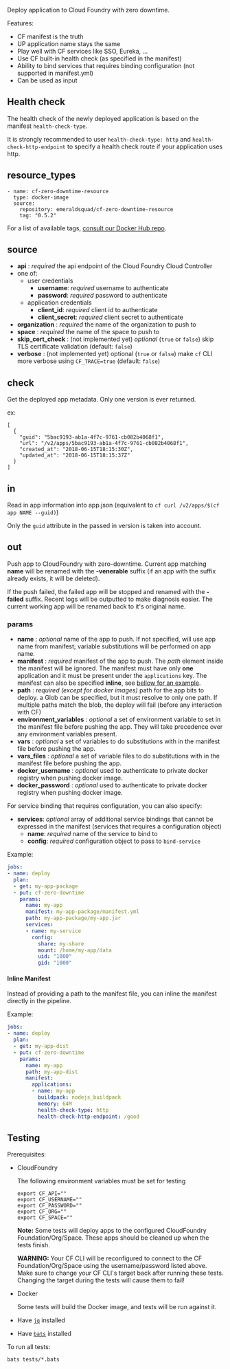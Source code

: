 Deploy application to Cloud Foundry with zero downtime.

Features:

- CF manifest is the truth
- UP application name stays the same
- Play well with CF services like SSO, Eureka, ...
- Use CF built-in health check (as specified in the manifest)
- Ability to bind services that requires binding configuration (not supported in manifest.yml)
- Can be used as input

## Health check

The health check of the newly deployed application is based on the manifest `health-check-type`.

It is strongly recommended to user `health-check-type: http` and `health-check-http-endpoint` to specify a health check route if your application uses http.

## resource_types

```
- name: cf-zero-downtime-resource
  type: docker-image
  source:
    repository: emeraldsquad/cf-zero-downtime-resource
    tag: "0.5.2"
```

For a list of available tags, [consult our Docker Hub repo](https://hub.docker.com/r/emeraldsquad/cf-zero-downtime-resource/tags/).

## source

- **api** : _required_ the api endpoint of the Cloud Foundry Cloud Controller
- one of:
  - user credentials
    - **username**: _required_ username to authenticate
    - **password**: _required_ password to authenticate
  - application credentials
    - **client_id**: _required_ client id to authenticate
    - **client_secret**: _required_ client secret to authenticate
- **organization** : _required_ the name of the organization to push to
- **space** : _required_ the name of the space to push to
- **skip_cert_check** : (not implemented yet) _optional_ (`true` or `false`) skip TLS certificate validation (default: `false`)
- **verbose** : (not implemented yet) optional (`true` or `false`) make `cf` CLI more verbose using `CF_TRACE=true` (default: `false`)

## check

Get the deployed app metadata. Only one version is ever returned.

ex:

```
[
  {
    "guid": "5bac9193-ab1a-4f7c-9761-cb082b4068f1",
    "url": "/v2/apps/5bac9193-ab1a-4f7c-9761-cb082b4068f1",
    "created_at": "2018-06-15T18:15:30Z",
    "updated_at": "2018-06-15T18:15:37Z"
  }
]
```

## in

Read in app information into app.json (equivalent to `cf curl /v2/apps/$(cf app NAME --guid)`)

Only the `guid` attribute in the passed in version is taken into account.

## out

Push app to CloudFoundry with zero-downtime. Current app matching **name** will be renamed with the **-venerable** suffix (if an app with the suffix already exists, it will be deleted).

If the push failed, the failed app will be stopped and renamed with the **-failed** suffix. Recent logs will be outputted to make diagnosis easier. The current working app will be renamed back to it's original name.

### params

- **name** : _optional_ name of the app to push. If not specified, will use app name from manifest; variable substitutions will be performed on app name.
- **manifest** : _required_ manifest of the app to push. The _path_ element inside the manifest will be ignored. The manifest must have only **one** application and it must be present under the `applications` key. The manifest can also be specified **inline**, see [bellow for an example](#inline-manifest).
- **path** : _required (except for docker images)_ path for the app bits to deploy. a Glob can be specified, but it must resolve to only one path. If multiple paths match the blob, the deploy will fail (before any interaction with CF)
- **environment_variables** : _optional_ a set of environment variable to set in the manifest file before pushing the app. They will take precedence over any environment variables present.
- **vars** : _optional_ a set of variables to do substitutions with in the manifest file before pushing the app.
- **vars_files** : _optional_ a set of variable files to do substitutions with in the manifest file before pushing the app.
- **docker_username** : _optional_ used to authenticate to private docker registry when pushing docker image.
- **docker_password** : _optional_ used to authenticate to private docker registry when pushing docker image.

For service binding that requires configuration, you can also specify:

- **services**: _optional_ array of additional service bindings that cannot be expressed in the manifest (services that requires a configuration object)
  - **name**: _required_ name of the service to bind to
  - **config**: _required_ configuration object to pass to `bind-service`

Example:

```yaml
jobs:
- name: deploy
  plan:
  - get: my-app-package
  - put: cf-zero-downtime
    params:
      name: my-app
      manifest: my-app-package/manifest.yml
      path: my-app-package/my-app.jar
      services:
      - name: my-service
        config:
          share: my-share
          mount: /home/my-app/data
          uid: "1000"
          gid: "1000"
```

#### Inline Manifest

Instead of providing a path to the manifest file, you can inline the manifest directly in the pipeline.

Example:

```yaml
jobs:
- name: deploy
  plan:
  - get: my-app-dist
  - put: cf-zero-downtime
    params:
      name: my-app
      path: my-app-dist
      manifest:
        applications:
        - name: my-app
          buildpack: nodejs_buildpack
          memory: 64M
          health-check-type: http
          health-check-http-endpoint: /good
```

## Testing

Prerequisites:

- CloudFoundry

  The following environment variables must be set for testing

  ```
  export CF_API=""
  export CF_USERNAME=""
  export CF_PASSWORD=""
  export CF_ORG=""
  export CF_SPACE=""
  ```

  **Note:** Some tests will deploy apps to the configured CloudFoundry
  Foundation/Org/Space. These apps should be cleaned up when the tests finish.

  **WARNING:** Your CF CLI will be reconfigured to connect to the CF
  Foundation/Org/Space using the username/password listed above. Make sure to
  change your CF CLI's target back after running these tests. Changing the
  target during the tests will cause them to fail!

- Docker

  Some tests will build the Docker image, and tests will be run against it.

- Have [`jq`](https://stedolan.github.io/jq) installed

- Have [`bats`](https://github.com/sstephenson/bats) installed

To run all tests:

```
bats tests/*.bats
```
